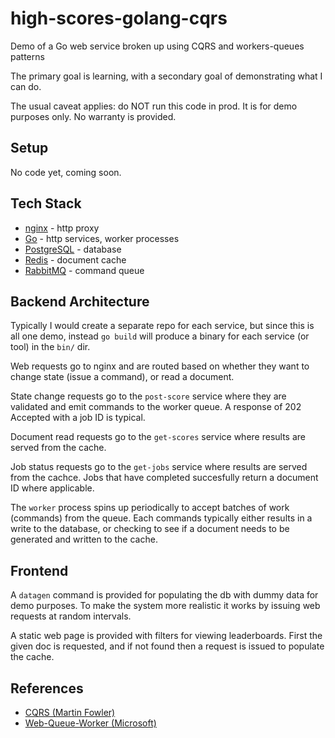 # high-scores-golang-cqrs

Demo of a Go web service broken up using CQRS and workers-queues patterns

The primary goal is learning, with a secondary goal of demonstrating what I can do.

The usual caveat applies: do NOT run this code in prod. It is for demo purposes only. No warranty is provided.

## Setup

No code yet, coming soon.

## Tech Stack

* [nginx](https://www.nginx.com/) - http proxy
* [Go](https://go.dev/) - http services, worker processes
* [PostgreSQL](https://www.postgresql.org/) - database
* [Redis](https://redis.com/) - document cache
* [RabbitMQ](https://www.rabbitmq.com/) - command queue

## Backend Architecture

Typically I would create a separate repo for each service, but since this is all one demo, instead `go build` will produce a binary for each service (or tool) in the `bin/` dir.

Web requests go to nginx and are routed based on whether they want to change state (issue a command), or read a document.

State change requests go to the `post-score` service where they are validated and emit commands to the worker queue. A response of 202 Accepted with a job ID is typical.

Document read requests go to the `get-scores` service where results are served from the cache.

Job status requests go to the `get-jobs` service where results are served from the cachce. Jobs that have completed succesfully return a document ID where applicable.

The `worker` process spins up periodically to accept batches of work (commands) from the queue. Each commands typically either results in a write to the database, or checking to see if a document needs to be generated and written to the cache.

## Frontend

A `datagen` command is provided for populating the db with dummy data for demo purposes. To make the system more realistic it works by issuing web requests at random intervals.

A static web page is provided with filters for viewing leaderboards. First the given doc is requested, and if not found then a request is issued to populate the cache.

## References

* [CQRS (Martin Fowler)](https://martinfowler.com/bliki/CQRS.html)
* [Web-Queue-Worker (Microsoft)](https://learn.microsoft.com/en-us/azure/architecture/guide/architecture-styles/web-queue-worker)
